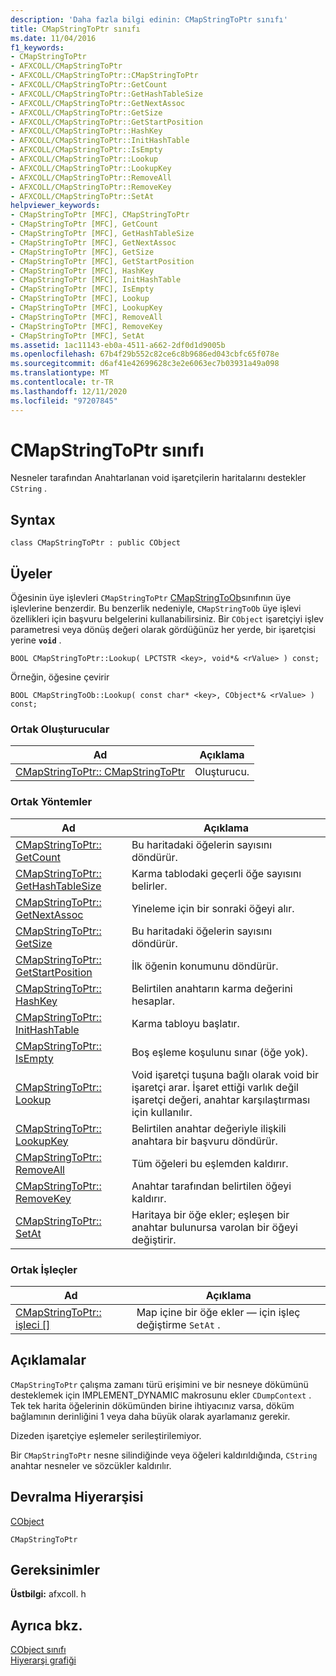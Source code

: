 ```yaml
---
description: 'Daha fazla bilgi edinin: CMapStringToPtr sınıfı'
title: CMapStringToPtr sınıfı
ms.date: 11/04/2016
f1_keywords:
- CMapStringToPtr
- AFXCOLL/CMapStringToPtr
- AFXCOLL/CMapStringToPtr::CMapStringToPtr
- AFXCOLL/CMapStringToPtr::GetCount
- AFXCOLL/CMapStringToPtr::GetHashTableSize
- AFXCOLL/CMapStringToPtr::GetNextAssoc
- AFXCOLL/CMapStringToPtr::GetSize
- AFXCOLL/CMapStringToPtr::GetStartPosition
- AFXCOLL/CMapStringToPtr::HashKey
- AFXCOLL/CMapStringToPtr::InitHashTable
- AFXCOLL/CMapStringToPtr::IsEmpty
- AFXCOLL/CMapStringToPtr::Lookup
- AFXCOLL/CMapStringToPtr::LookupKey
- AFXCOLL/CMapStringToPtr::RemoveAll
- AFXCOLL/CMapStringToPtr::RemoveKey
- AFXCOLL/CMapStringToPtr::SetAt
helpviewer_keywords:
- CMapStringToPtr [MFC], CMapStringToPtr
- CMapStringToPtr [MFC], GetCount
- CMapStringToPtr [MFC], GetHashTableSize
- CMapStringToPtr [MFC], GetNextAssoc
- CMapStringToPtr [MFC], GetSize
- CMapStringToPtr [MFC], GetStartPosition
- CMapStringToPtr [MFC], HashKey
- CMapStringToPtr [MFC], InitHashTable
- CMapStringToPtr [MFC], IsEmpty
- CMapStringToPtr [MFC], Lookup
- CMapStringToPtr [MFC], LookupKey
- CMapStringToPtr [MFC], RemoveAll
- CMapStringToPtr [MFC], RemoveKey
- CMapStringToPtr [MFC], SetAt
ms.assetid: 1ac11143-eb0a-4511-a662-2df0d1d9005b
ms.openlocfilehash: 67b4f29b552c82ce6c8b9686ed043cbfc65f078e
ms.sourcegitcommit: d6af41e42699628c3e2e6063ec7b03931a49a098
ms.translationtype: MT
ms.contentlocale: tr-TR
ms.lasthandoff: 12/11/2020
ms.locfileid: "97207845"
---
```

# <a name="cmapstringtoptr-class"></a>CMapStringToPtr sınıfı

Nesneler tarafından Anahtarlanan void işaretçilerin haritalarını destekler `CString` .

## <a name="syntax"></a>Syntax

```
class CMapStringToPtr : public CObject
```

## <a name="members"></a>Üyeler

Öğesinin üye işlevleri `CMapStringToPtr` [CMapStringToOb](../../mfc/reference/cmapstringtoob-class.md)sınıfının üye işlevlerine benzerdir. Bu benzerlik nedeniyle, `CMapStringToOb` üye işlevi özellikleri için başvuru belgelerini kullanabilirsiniz. Bir `CObject` işaretçiyi işlev parametresi veya dönüş değeri olarak gördüğünüz her yerde, bir işaretçisi yerine **`void`** .

`BOOL CMapStringToPtr::Lookup( LPCTSTR <key>, void*& <rValue> ) const;`

Örneğin, öğesine çevirir

`BOOL CMapStringToOb::Lookup( const char* <key>, CObject*& <rValue> ) const;`

### <a name="public-constructors"></a>Ortak Oluşturucular

|Ad|Açıklama|
|----------|-----------------|
|[CMapStringToPtr:: CMapStringToPtr](../../mfc/reference/cmapstringtoob-class.md#cmapstringtoob)|Oluşturucu.|

### <a name="public-methods"></a>Ortak Yöntemler

|Ad|Açıklama|
|----------|-----------------|
|[CMapStringToPtr:: GetCount](../../mfc/reference/cmapstringtoob-class.md#getcount)|Bu haritadaki öğelerin sayısını döndürür.|
|[CMapStringToPtr:: GetHashTableSize](../../mfc/reference/cmapstringtoob-class.md#gethashtablesize)|Karma tablodaki geçerli öğe sayısını belirler.|
|[CMapStringToPtr:: GetNextAssoc](../../mfc/reference/cmapstringtoob-class.md#getnextassoc)|Yineleme için bir sonraki öğeyi alır.|
|[CMapStringToPtr:: GetSize](../../mfc/reference/cmapstringtoob-class.md#getsize)|Bu haritadaki öğelerin sayısını döndürür.|
|[CMapStringToPtr:: GetStartPosition](../../mfc/reference/cmapstringtoob-class.md#getstartposition)|İlk öğenin konumunu döndürür.|
|[CMapStringToPtr:: HashKey](../../mfc/reference/cmapstringtoob-class.md#hashkey)|Belirtilen anahtarın karma değerini hesaplar.|
|[CMapStringToPtr:: InitHashTable](../../mfc/reference/cmapstringtoob-class.md#inithashtable)|Karma tabloyu başlatır.|
|[CMapStringToPtr:: IsEmpty](../../mfc/reference/cmapstringtoob-class.md#isempty)|Boş eşleme koşulunu sınar (öğe yok).|
|[CMapStringToPtr:: Lookup](../../mfc/reference/cmapstringtoob-class.md#lookup)|Void işaretçi tuşuna bağlı olarak void bir işaretçi arar. İşaret ettiği varlık değil işaretçi değeri, anahtar karşılaştırması için kullanılır.|
|[CMapStringToPtr:: LookupKey](../../mfc/reference/cmapstringtoob-class.md#lookupkey)|Belirtilen anahtar değeriyle ilişkili anahtara bir başvuru döndürür.|
|[CMapStringToPtr:: RemoveAll](../../mfc/reference/cmapstringtoob-class.md#removeall)|Tüm öğeleri bu eşlemden kaldırır.|
|[CMapStringToPtr:: RemoveKey](../../mfc/reference/cmapstringtoob-class.md#removekey)|Anahtar tarafından belirtilen öğeyi kaldırır.|
|[CMapStringToPtr:: SetAt](../../mfc/reference/cmapstringtoob-class.md#setat)|Haritaya bir öğe ekler; eşleşen bir anahtar bulunursa varolan bir öğeyi değiştirir.|

### <a name="public-operators"></a>Ortak İşleçler

|Ad|Açıklama|
|----------|-----------------|
|[CMapStringToPtr:: işleci \[\]](../../mfc/reference/cmapstringtoob-class.md#operator_at)|Map içine bir öğe ekler — için işleç değiştirme `SetAt` .|

## <a name="remarks"></a>Açıklamalar

`CMapStringToPtr` çalışma zamanı türü erişimini ve bir nesneye dökümünü desteklemek için IMPLEMENT_DYNAMIC makrosunu ekler `CDumpContext` . Tek tek harita öğelerinin dökümünden birine ihtiyacınız varsa, döküm bağlamının derinliğini 1 veya daha büyük olarak ayarlamanız gerekir.

Dizeden işaretçiye eşlemeler serileştirilemiyor.

Bir `CMapStringToPtr` nesne silindiğinde veya öğeleri kaldırıldığında, `CString` anahtar nesneler ve sözcükler kaldırılır.

## <a name="inheritance-hierarchy"></a>Devralma Hiyerarşisi

[CObject](../../mfc/reference/cobject-class.md)

`CMapStringToPtr`

## <a name="requirements"></a>Gereksinimler

**Üstbilgi:** afxcoll. h

## <a name="see-also"></a>Ayrıca bkz.

[CObject sınıfı](../../mfc/reference/cobject-class.md)<br/>
[Hiyerarşi grafiği](../../mfc/hierarchy-chart.md)
